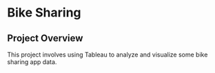 # Bike Sharing

## Project Overview
This project involves using Tableau to analyze and visualize some bike sharing app data. 
